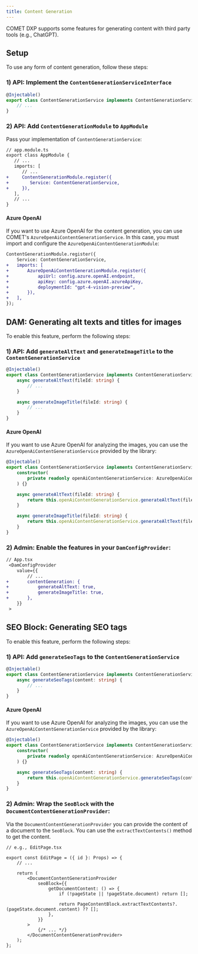 ```yaml
---
title: Content Generation
---
```


COMET DXP supports some features for generating content with third party tools (e.g., ChatGPT).

## Setup

To use any form of content generation, follow these steps:

### 1) API: Implement the `ContentGenerationServiceInterface`

```ts
@Injectable()
export class ContentGenerationService implements ContentGenerationServiceInterface {
    // ...
}
```

### 2) API: Add `ContentGenerationModule` to `AppModule`

Pass your implementation of `ContentGenerationService`:

```diff
// app.module.ts
export class AppModule {
   // ...
   imports: [
      // ...
+     ContentGenerationModule.register({
+        Service: ContentGenerationService,
+     }),
   ],
   // ...
}

```

#### Azure OpenAI

If you want to use Azure OpenAI for the content generation, you can use COMET's `AzureOpenAiContentGenerationService`.
In this case, you must import and configure the `AzureOpenAiContentGenerationModule`:

```diff
ContentGenerationModule.register({
    Service: ContentGenerationService,
+   imports: [
+       AzureOpenAiContentGenerationModule.register({
+           apiUrl: config.azure.openAI.endpoint,
+           apiKey: config.azure.openAI.azureApiKey,
+           deploymentId: "gpt-4-vision-preview",
+       }),
+   ],
});
```

## DAM: Generating alt texts and titles for images

To enable this feature, perform the following steps:

### 1) API: Add `generateAltText` and `generateImageTitle` to the `ContentGenerationService`

```ts
@Injectable()
export class ContentGenerationService implements ContentGenerationServiceInterface {
    async generateAltText(fileId: string) {
        // ...
    }

    async generateImageTitle(fileId: string) {
        // ...
    }
}
```

#### Azure OpenAI

If you want to use Azure OpenAI for analyzing the images, you can use the `AzureOpenAiContentGenerationService` provided by the library:

```ts
@Injectable()
export class ContentGenerationService implements ContentGenerationServiceInterface {
    constructor(
        private readonly openAiContentGenerationService: AzureOpenAiContentGenerationService,
    ) {}

    async generateAltText(fileId: string) {
        return this.openAiContentGenerationService.generateAltText(fileId);
    }

    async generateImageTitle(fileId: string) {
        return this.openAiContentGenerationService.generateAltText(fileId);
    }
}
```

### 2) Admin: Enable the features in your `DamConfigProvider`:

```diff
// App.tsx
 <DamConfigProvider
    value={{
        // ...
+       contentGeneration: {
+           generateAltText: true,
+           generateImageTitle: true,
+       },
    }}
 >
```

## SEO Block: Generating SEO tags

To enable this feature, perform the following steps:

### 1) API: Add `generateSeoTags` to the `ContentGenerationService`

```ts
@Injectable()
export class ContentGenerationService implements ContentGenerationServiceInterface {
    async generateSeoTags(content: string) {
        // ...
    }
}
```

#### Azure OpenAI

If you want to use Azure OpenAI for analyzing the images, you can use the `AzureOpenAiContentGenerationService` provided by the library:

```ts
@Injectable()
export class ContentGenerationService implements ContentGenerationServiceInterface {
    constructor(
        private readonly openAiContentGenerationService: AzureOpenAiContentGenerationService,
    ) {}

    async generateSeoTags(content: string) {
        return this.openAiContentGenerationService.generateSeoTags(content);
    }
}
```

### 2) Admin: Wrap the `SeoBlock` with the `DocumentContentGenerationProvider`:

Via the `DocumentContentGenerationProvider` you can provide the content of a document to the `SeoBlock`.
You can use the `extractTextContents()` method to get the content.

```tsx
// e.g., EditPage.tsx

export const EditPage = ({ id }: Props) => {
    // ...

    return (
        <DocumentContentGenerationProvider
            seoBlock={{
                getDocumentContent: () => {
                    if (!pageState || !pageState.document) return [];

                    return PageContentBlock.extractTextContents?.(pageState.document.content) ?? [];
                },
            }}
        >
            {/* ... */}
        </DocumentContentGenerationProvider>
    );
};
```
